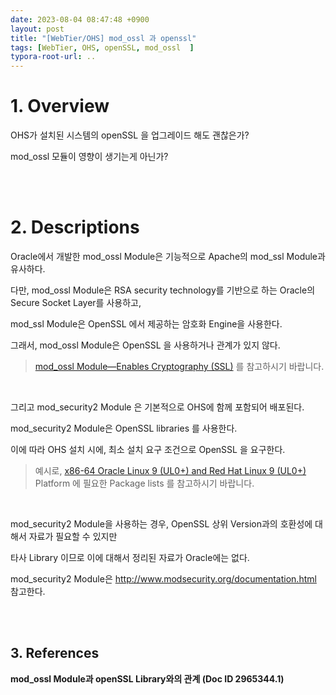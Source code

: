 ```yaml
---
date: 2023-08-04 08:47:48 +0900
layout: post
title: "[WebTier/OHS] mod_ossl 과 openssl"
tags: [WebTier, OHS, openSSL, mod_ossl	]
typora-root-url: ..
---
```


# 1. Overview

OHS가 설치된 시스템의 openSSL 을 업그레이드 해도 괜찮은가?

mod_ossl 모듈이 영향이 생기는게 아닌가?


<br><br>


# 2. Descriptions

Oracle에서 개발한 mod_ossl Module은 기능적으로 Apache의 mod_ssl Module과 유사하다.

다만, mod_ossl Module은 RSA security technology를 기반으로 하는 Oracle의 Secure Socket Layer를 사용하고,

mod_ssl Module은 OpenSSL 에서 제공하는 암호화 Engine을 사용한다.

그래서, mod_ossl Module은 OpenSSL 을 사용하거나 관계가 있지 않다.

> [mod_ossl Module—Enables Cryptography (SSL)](https://docs.oracle.com/en/middleware/fusion-middleware/web-tier/12.2.1.4/administer-ohs/under_mods.html#GUID-9436C934-4A4F-4BB1-93CB-5FAFF2B5757E) 를 참고하시기 바랍니다.

<br>

그리고 mod_security2 Module 은 기본적으로 OHS에 함께 포함되어 배포된다.

mod_security2 Module은 OpenSSL libraries 를 사용한다.

이에 따라 OHS 설치 시에, 최소 설치 요구 조건으로 OpenSSL 을 요구한다.

> 예시로, [x86-64 Oracle Linux 9 (UL0+) and Red Hat Linux 9 (UL0+)](https://docs.oracle.com/en/middleware/fusion-middleware/12.2.1.4/sysrs/system-requirements-and-specifications.html#GUID-37C51062-3732-4A4B-8E0E-003D9DFC8C26__LINUX9) Platform 에 필요한 Package lists 를 참고하시기 바랍니다.

<br>

mod_security2 Module을 사용하는 경우, OpenSSL 상위 Version과의 호환성에 대해서 자료가 필요할 수 있지만

타사 Library 이므로 이에 대해서 정리된 자료가 Oracle에는 없다.

mod_security2 Module은 http://www.modsecurity.org/documentation.html 참고한다.


<br><br>


## 3. References

**mod_ossl Module과 openSSL Library와의 관계 (Doc ID 2965344.1)**
